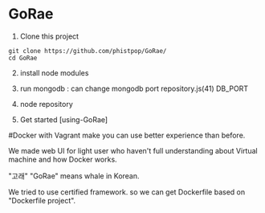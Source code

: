 # GoRae

1) Clone this project
```
git clone https://github.com/phistpop/GoRae/
cd GoRae
```

2) install node modules

3) run mongodb : can change mongodb port repository.js(41) DB_PORT

4) node repository

5) Get started [using-GoRae]

[Clip]: http://youtu.be/UEK-mpfjrMM



#Docker with Vagrant make you can use better experience than before.

We made web UI for light user who haven't full understanding about Virtual machine and how Docker works.

"고래" "GoRae" means whale in Korean.




We tried to use certified framework. so we can get Dockerfile based on "Dockerfile project".




